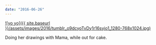 ```yaml
---
date: "2016-06-26"
---
```


[![yo yo]({{ site.baseurl }}/assets/images/2016/tumblr_o9dcyoTvDy1r16syio1_1280-768x1024.jpg)](https://mananamanana.com/ohpiglet/wp-content/uploads/2016/06/tumblr_o9dcyoTvDy1r16syio1_1280.jpg)

Doing her drawings with Mama, while out for cake.
